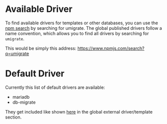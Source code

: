 # Available Driver

To find available drivers for templates or other databases, you can use the 
[npm search](https://www.npmjs.com/search?q=umigrate) by searching for 
umigrate.
The global published drivers follow a name convention, which allows you to 
find all drivers by searching for `umigrate`.

This would be simply this address:
https://www.npmjs.com/search?q=umigrate

# Default Driver

Currently this list of default drivers are available:

 * mariadb
 * db-migrate

They get included like shown [here](http://umigrate.readthedocs.org/en/latest/features/#external-drivers-templates) 
in the global external driver/template section.